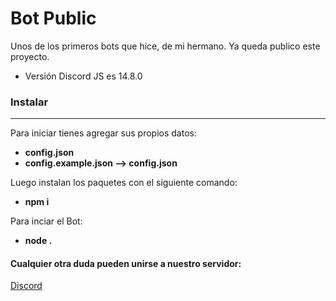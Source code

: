 # Bot Public

Unos de los primeros bots que hice, de mi hermano.
Ya queda publico este proyecto.
- Versión Discord JS es 14.8.0

### Instalar

------------
Para iniciar tienes agregar sus propios datos:

- **config.json**
- **config.example.json --> config.json**

Luego instalan los paquetes con el siguiente comando:

- **npm i**

Para inciar el Bot:
- **node .**

#### Cualquier otra duda pueden unirse a nuestro servidor:
[Discord](https://discord.gg/kXZX89erVc)
